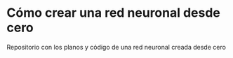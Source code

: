 # Cómo crear una red neuronal desde cero
Repositorio con los planos y código de una red neuronal creada desde cero
